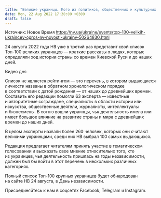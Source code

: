```yaml
---
title: "Великие украинцы. Кого из политиков, общественных и культурных деятелей независимой Украины вы бы назвали самыми выдающимися — опрос НВ"
date: Mon, 22 Aug 2022 17:30:00 +0300
draft: false
---
```

Источник: Новое Время https://nv.ua/ukraine/events/top-100-velikih-ukraincev-opros-nv-novosti-ukrainy-50264830.html




24 августа 2022 года НВ уже в третий раз представит свой список Топ-100 великих украинцев — краткие рассказы о людях, которые определяли ход истории страны со времен Киевской Руси и до наших дней.

 Видео дня   

Список не является рейтингом — это перечень, в котором выдающиеся личности названы в обратном хронологическом порядке в соответствии с датой рождения — от наших до древнейших времен. Составить его редакции помогли 63 эксперта — известные и авторитетные сограждане, специалисты в области истории или искусства, общественные деятели, журналисты, интеллектуалы и бизнесмены. В сотню вошли украинцы, чья деятельность имела или имеет большое влияние на развитие страны и мира с древнейших времен до наших дней.

В целом эксперты назвали более 260 человек, которых они считают великими украинцами, среди них НВ выбрал 100 самых выдающихся.

Редакция предлагает читателям принять участие в тематическом голосовании и высказать свое мнение относительно того, кто из украинцев, чья деятельность пришлась на годы независимости, должен был бы войти в этот перечень в нескольких различных категориях.

Полный список Топ-100 крупных украинцев будет обнародован на сайте НВ 24 августа, в День независимости.

Присоединяйтесь к нам в соцсетях Facebook, Telegram и Instagram.
